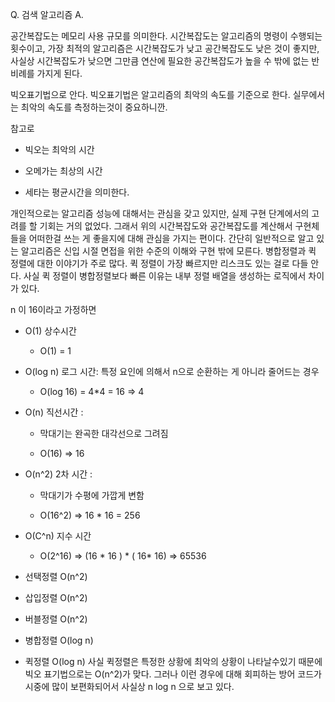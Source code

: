 Q. 검색 알고리즘
A. 

공간복잡도는 메모리 사용 규모를 의미한다. 시간복잡도는 알고리즘의 명령이 수행되는 횟수이고, 가장 최적의 알고리즘은 시간복잡도가 낮고 공간복잡도도 낮은 것이 좋지만, 사실상 시간복잡도가 낮으면 그만큼 연산에 필요한 공간복잡도가 높을 수 밖에 없는 반비례를 가지게 된다.

빅오표기법으로 안다. 빅오표기법은 알고리즘의 최악의 속도를 기준으로 한다. 실무에서는 최악의 속도를 측정하는것이 중요하니깐.

참고로

- 빅오는 최악의 시간

- 오메가는 최상의 시간

- 세타는 평균시간을 의미한다.


개인적으로는 알고리즘 성능에 대해서는 관심을 갖고 있지만, 실제 구현 단계에서의 고려를 할 기회는 거의 없었다. 그래서 위의 시간복잡도와 공간복잡도를 계산해서 구현체들을 어떠한걸 쓰는 게 좋을지에 대해 관심을 가지는 편이다. 간단히 일반적으로 알고 있는 알고리즘은 신입 시절 면접을 위한 수준의 이해와 구현 밖에 모른다. 병합정렬과 퀵 정렬에 대한 이야기가 주로 많다. 퀵 정렬이 가장 빠르지만 리스크도 있는 걸로 다들 안다. 사실 퀵 정렬이 병합정렬보다 빠른 이유는 내부 정렬 배열을 생성하는 로직에서 차이가 있다.

n 이 16이라고 가정하면

- O(1) 상수시간 
    
    - O(1) = 1

- O(log n) 로그 시간:  특정 요인에 의해서 n으로 순환하는 게 아니라 줄어드는 경우

    - O(log 16) = 4*4 = 16 =>  4
    

- O(n) 직선시간 : 

    - 막대기는 완곡한 대각선으로 그려짐

    - O(16) => 16

- O(n^2) 2차 시간 :

    - 막대기가 수평에 가깝게 변함

    - O(16^2) => 16 * 16 =  256

- O(C^n) 지수 시간

    - O(2^16) => (16 * 16  ) * ( 16* 16) => 65536




- 선택정렬 O(n^2) 

- 삽입정렬 O(n^2)

- 버블정렬 O(n^2)

- 병합정렬 O(log n)

- 퀵정렬 O(log n) 사실 퀵정렬은 특정한 상황에 최악의 상황이 나타날수있기 때문에 빅오 표기법으로는 O(n^2)가 맞다. 그러나 이런 경우에 대해 회피하는 방어 코드가 시중에 많이 보편화되어서 사실상 n log n 으로 보고 있다.


